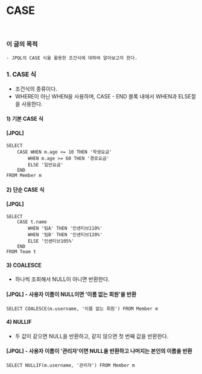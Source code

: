 # CASE
<br/>

### 이 글의 목적
    - JPQL의 CASE 식을 활용한 조건식에 대하여 알아보고자 한다.

### 1. CASE 식
- 조건식의 종류이다.
- WHERE이 아닌 WHEN을 사용하며, CASE - END 블록 내에서 WHEN과 ELSE절을 사용한다.
#### 1) 기본 CASE 식
#### [JPQL]
```plaintext
SELECT
    CASE WHEN m.age <= 10 THEN '학생요금'
        WHEN m.age >= 60 THEN '경로요금'
        ELSE '일반요금'
    END
FROM Member m
```
#### 2) 단순 CASE 식
#### [JPQL]
```plaintext
SELECT
    CASE t.name
        WHEN '팀A' THEN '인센티브110%'
        WHEN '팀B' THEN '인센티브120%'
        ELSE '인센티브105%'
    END
FROM Team t
```
#### 3) COALESCE
- 하나씩 조회해서 NULL이 아니면 반환한다.
#### [JPQL] - 사용자 이름이 NULL이면 '이름 없는 회원'을 반환
```plaintext
SELECT COALESCE(m.username, '이름 없는 회원') FROM Member m
```
#### 4) NULLIF
- 두 값이 같으면 NULL을 반환하고, 같지 않으면 첫 번째 값을 반환한다.
#### [JPQL] - 사용자 이름이 '관리자'이면 NULL을 반환하고 나머지는 본인의 이름을 반환
```plaintext
SELECT NULLIF(m.username, '관리자') FROM Member m
```
